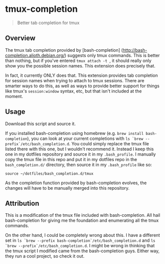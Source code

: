 # tmux-completion

> Better tab completion for tmux

## Overview

The tmux tab completion provided by [bash-completion]
(http://bash-completion.alioth.debian.org/) suggests only tmux commands. This
is better than nothing, but if you've entered `tmux attach -t `, it should
really only show you the possible session names. This extension does precisely
that.

In fact, it currently ONLY does that. This extension provides tab completion
for session names when trying to attach to tmux sessions. There are smarter
ways to do this, as well as ways to provide better support for things like
tmux's `session:window` syntax, etc, but that isn't included at the moment.

## Usage

Download this script and source it.

If you installed bash-completion using homebrew
(e.g. `brew install bash-completion`), you can look at your current completions
with ``ls `brew --prefix`/etc/bash_completion.d``. You could simply replace the
tmux file listed there with this one, but I wouldn't recommend it. Instead I
keep this one in my dotfiles repository and source it in my `.bash_profile`.
I manually copy the tmux file in this repo and put it in my dotfiles repo in
the `bash_completion.d/` directory, then source it in my `.bash_profile` like
so:

```shell
source ~/dotfiles/bash_completion.d/tmux
```

As the completion function provided by bash-completion evolves, the changes
will have to be manually merged into this repository.

## Attribution

This is a modification of the tmux file included with bash-completion. All hail
bash-completion for giving me the foundation and enumerating all the tmux
commands.

On the other hand, I could be completely wrong about this. I have a different
set in ``ls `brew --prefix bash-completion`/etc/bash_completion.d`` and
``ls `brew --prefix`/etc/bash_completion.d``. I might be wrong in thinking that
the tmux script I modified came from the bash-completion guys. Either way,
they run a cool project, so check it out.
